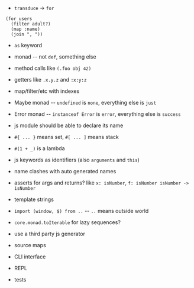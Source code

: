 - `transduce` -> `for`
```
(for users
  (filter adult?)
  (map :name)
  (join ", "))
```
- `as` keyword
- monad -- not `def`, something else
- method calls like `(.foo obj 42)`
- getters like `.x.y.z` and `:x:y:z`


- map/filter/etc with indexes
- Maybe monad -- `undefined` is `none`, everything else is `just`
- Error monad -- `instanceof Error` is `error`, everything else is `success`
- js module should be able to declare its name
- `#{ ... }` means set, `#[ ... ]` means stack
- `#(1 + _)` is a lambda
- js keywords as identifiers (also `arguments` and `this`)
- name clashes with auto generated names
- asserts for args and returns? like `x: isNumber`, `f: isNumber isNumber -> isNumber`
- template strings
- `import (window, $) from ..` -- `..` means outside world
- `core.monad.toIterable` for lazy sequences?
- use a third party js generator
- source maps
- CLI interface
- REPL
- tests
